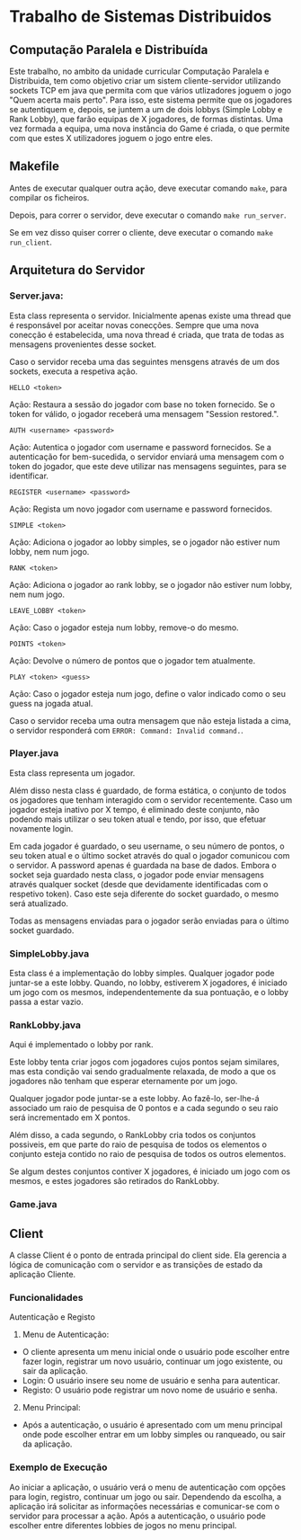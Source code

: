 # Trabalho de Sistemas Distribuidos
## Computação Paralela e Distribuída

Este trabalho, no ambito da unidade curricular Computação Paralela e Distribuida, tem como objetivo criar um sistem cliente-servidor utilizando sockets TCP em java que permita com que vários utlizadores joguem o jogo "Quem acerta mais perto". Para isso, este sistema permite que os jogadores se autentiquem e, depois, se juntem a um de dois lobbys (Simple Lobby e Rank Lobby), que farão equipas de X jogadores, de formas distintas. Uma vez formada a equipa, uma nova instância do Game é criada, o que permite com que estes X utilizadores joguem o jogo entre eles.

## Makefile

Antes de executar qualquer outra ação, deve executar comando `make`, para compilar os ficheiros. 

Depois, para correr o servidor, deve executar o comando `make run_server`. 

Se em vez disso quiser correr o cliente, deve executar o comando `make run_client`.

## Arquitetura do Servidor

### Server.java:
Esta class representa o servidor. Inicialmente apenas existe uma thread que é responsável por aceitar novas conecções. Sempre que uma nova conecção é estabelecida, uma nova thread é criada, que trata de todas as mensagens provenientes desse socket.

Caso o servidor receba uma das seguintes mensgens através de um dos sockets, executa a respetiva ação.

`HELLO <token>`

Ação: Restaura a sessão do jogador com base no token fornecido. Se o token for válido, o jogador receberá uma mensagem "Session restored.".

`AUTH <username> <password>`

Ação: Autentica o jogador com username e password fornecidos. Se a autenticação for bem-sucedida, o servidor enviará uma mensagem com o token do jogador, que este deve utilizar nas mensagens seguintes, para se identificar.

`REGISTER <username> <password>`

Ação: Regista um novo jogador com username e password fornecidos.

`SIMPLE <token>`

Ação: Adiciona o jogador ao lobby simples, se o jogador não estiver num lobby, nem num jogo.

`RANK <token>`

Ação: Adiciona o jogador ao rank lobby, se o jogador não estiver num lobby, nem num jogo.

`LEAVE_LOBBY <token>`

Ação: Caso o jogador esteja num lobby, remove-o do mesmo.

`POINTS <token>`

Ação: Devolve o número de pontos que o jogador tem atualmente.

`PLAY <token> <guess>`

Ação: Caso o jogador esteja num jogo, define o valor indicado como o seu guess na jogada atual.

Caso o servidor receba uma outra mensagem que não esteja listada a cima, o servidor responderá com `ERROR: Command: Invalid command.`.

### Player.java
Esta class representa um jogador. 

Além disso nesta class é guardado, de forma estática, o conjunto de todos os jogadores que tenham interagido com o servidor recentemente. Caso um jogador esteja inativo por X tempo, é eliminado deste conjunto, não podendo mais utilizar o seu token atual e tendo, por isso, que efetuar novamente login.

Em cada jogador é guardado, o seu username, o seu número de pontos, o seu token atual e o último socket através do qual o jogador comunicou com o servidor. A password apenas é guardada na base de dados.
Embora o socket seja guardado nesta class, o jogador pode enviar mensagens através qualquer socket (desde que devidamente identificadas com o respetivo token). Caso este seja diferente do socket guardado, o mesmo será atualizado.

Todas as mensagens enviadas para o jogador serão enviadas para o último socket guardado.

### SimpleLobby.java
Esta class é a implementação do lobby simples. 
Qualquer jogador pode juntar-se a este lobby. Quando, no lobby, estiverem X jogadores, é iniciado um jogo com os mesmos, independentemente da sua pontuação, e o lobby passa a estar vazio.

### RankLobby.java
Aqui é implementado o lobby por rank. 

Este lobby tenta criar jogos com jogadores cujos pontos sejam similares, mas esta condição vai sendo gradualmente relaxada, de modo  a que os jogadores não tenham que esperar eternamente por um jogo. 

Qualquer jogador pode juntar-se a este lobby. Ao fazê-lo, ser-lhe-á associado um raio de pesquisa de 0 pontos e a cada segundo o seu raio será incrementado em X pontos. 

Além disso, a cada segundo, o RankLobby cria todos os conjuntos possiveis, em que parte do raio de pesquisa de todos os elementos o conjunto esteja contido no raio de pesquisa de todos os outros elementos.

Se algum destes conjuntos contiver X jogadores, é iniciado um jogo com os mesmos, e estes jogadores são retirados do RankLobby.

### Game.java

## Client

A classe Client é o ponto de entrada principal do client side. Ela gerencia a lógica de comunicação com o servidor e as transições de estado da aplicação Cliente. 
### Funcionalidades
Autenticação e Registo

1. Menu de Autenticação: 
 - O cliente apresenta um menu inicial onde o usuário pode escolher entre fazer login, registrar um novo usuário, continuar um jogo existente, ou sair da aplicação.
 - Login: O usuário insere seu nome de usuário e senha para autenticar.
- Registo: O usuário pode registrar um novo nome de usuário e senha.
2. Menu Principal:
 - Após a autenticação, o usuário é apresentado com um menu principal onde pode escolher entrar em um lobby simples ou ranqueado, ou sair da aplicação.
 

### Exemplo de Execução
Ao iniciar a aplicação, o usuário verá o menu de autenticação com opções para login, registro, continuar um jogo ou sair. Dependendo da escolha, a aplicação irá solicitar as informações necessárias e comunicar-se com o servidor para processar a ação. Após a autenticação, o usuário pode escolher entre diferentes lobbies de jogos no menu principal.
